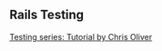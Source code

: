 ## Rails Testing
[Testing series: Tutorial by Chris Oliver](https://gorails.com/episodes/testing-rails-validations?autoplay=1)
